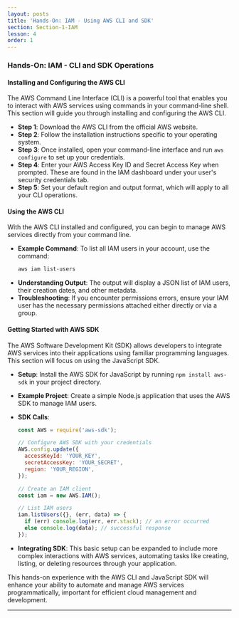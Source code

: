 ```yaml
---
layout: posts
title: 'Hands-On: IAM - Using AWS CLI and SDK'
section: Section-1-IAM
lesson: 4
order: 1
---
```


### Hands-On: IAM - CLI and SDK Operations

#### Installing and Configuring the AWS CLI

The AWS Command Line Interface (CLI) is a powerful tool that enables you to interact with AWS services using commands in your command-line shell. This section will guide you through installing and configuring the AWS CLI.

- **Step 1**: Download the AWS CLI from the official AWS website.
- **Step 2**: Follow the installation instructions specific to your operating system.
- **Step 3**: Once installed, open your command-line interface and run `aws configure` to set up your credentials.
- **Step 4**: Enter your AWS Access Key ID and Secret Access Key when prompted. These are found in the IAM dashboard under your user's security credentials tab.
- **Step 5**: Set your default region and output format, which will apply to all your CLI operations.

<!-- pagebreak -->

#### Using the AWS CLI

With the AWS CLI installed and configured, you can begin to manage AWS services directly from your command line.

- **Example Command**: To list all IAM users in your account, use the command:
  ```sh
  aws iam list-users
  ```
- **Understanding Output**: The output will display a JSON list of IAM users, their creation dates, and other metadata.
- **Troubleshooting**: If you encounter permissions errors, ensure your IAM user has the necessary permissions attached either directly or via a group.

<!-- pagebreak -->

#### Getting Started with AWS SDK

The AWS Software Development Kit (SDK) allows developers to integrate AWS services into their applications using familiar programming languages. This section will focus on using the JavaScript SDK.

- **Setup**: Install the AWS SDK for JavaScript by running `npm install aws-sdk` in your project directory.
- **Example Project**: Create a simple Node.js application that uses the AWS SDK to manage IAM users.
- **SDK Calls**:

  ```js
  const AWS = require('aws-sdk');

  // Configure AWS SDK with your credentials
  AWS.config.update({
    accessKeyId: 'YOUR_KEY',
    secretAccessKey: 'YOUR_SECRET',
    region: 'YOUR_REGION',
  });

  // Create an IAM client
  const iam = new AWS.IAM();

  // List IAM users
  iam.listUsers({}, (err, data) => {
    if (err) console.log(err, err.stack); // an error occurred
    else console.log(data); // successful response
  });
  ```

- **Integrating SDK**: This basic setup can be expanded to include more complex interactions with AWS services, automating tasks like creating, listing, or deleting resources through your application.

This hands-on experience with the AWS CLI and JavaScript SDK will enhance your ability to automate and manage AWS services programmatically, important for efficient cloud management and development.

---

